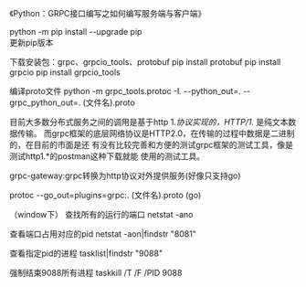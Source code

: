 《Python：GRPC接口编写之如何编写服务端与客户端》

python -m pip install --upgrade pip  
更新pip版本

下载安装包：grpc、grpcio_tools、protobuf
pip install protobuf
pip install grpcio
pip install grpcio_tools

编译proto文件
python -m grpc_tools.protoc -I. --python_out=. --grpc_python_out=. (文件名).proto

目前大多数分布式服务之间的调用是基于http 1.*协议实现的，HTTP/1.* 是纯文本数据传输。
而grpc框架的底层网络协议是HTTP2.0，在传输的过程中数据是二进制的，在目前的市面是还
有没有比较完善和方便的测试grpc框架的测试工具，像是测试http1.*的postman这种下载就能
使用的测试工具。

grpc-gateway:grpc转换为http协议对外提供服务(好像只支持go)


protoc --go_out=plugins=grpc:. (文件名).proto (go)


（window下）
查找所有的运行的端口
netstat -ano

查看端口占用对应的pid
netstat -aon|findstr "8081"

查看指定pid的进程
tasklist|findstr "9088"

强制结束9088所有进程
taskkill /T /F /PID 9088  